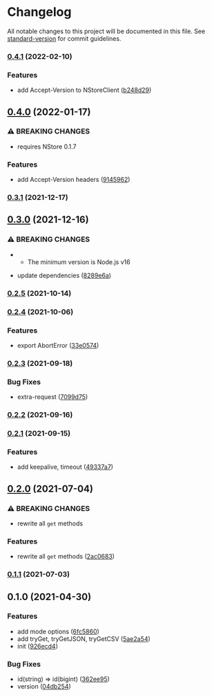 # Changelog

All notable changes to this project will be documented in this file. See [standard-version](https://github.com/conventional-changelog/standard-version) for commit guidelines.

### [0.4.1](https://github.com/BlackGlory/nstore-js/compare/v0.4.0...v0.4.1) (2022-02-10)


### Features

* add Accept-Version to NStoreClient ([b248d29](https://github.com/BlackGlory/nstore-js/commit/b248d29f3040254edc0f54e492650920f9bda41d))

## [0.4.0](https://github.com/BlackGlory/nstore-js/compare/v0.3.1...v0.4.0) (2022-01-17)


### ⚠ BREAKING CHANGES

* requires NStore 0.1.7

### Features

* add Accept-Version headers ([9145962](https://github.com/BlackGlory/nstore-js/commit/91459627c2bb061128f6e888ac8f55ffcb372e46))

### [0.3.1](https://github.com/BlackGlory/nstore-js/compare/v0.3.0...v0.3.1) (2021-12-17)

## [0.3.0](https://github.com/BlackGlory/nstore-js/compare/v0.2.5...v0.3.0) (2021-12-16)


### ⚠ BREAKING CHANGES

* - The minimum version is Node.js v16

* update dependencies ([8289e6a](https://github.com/BlackGlory/nstore-js/commit/8289e6a581e326b9a05a359169e1eaa2bcfbfae2))

### [0.2.5](https://github.com/BlackGlory/nstore-js/compare/v0.2.4...v0.2.5) (2021-10-14)

### [0.2.4](https://github.com/BlackGlory/nstore-js/compare/v0.2.3...v0.2.4) (2021-10-06)


### Features

* export AbortError ([33e0574](https://github.com/BlackGlory/nstore-js/commit/33e0574327057e43dcceb492f6449b0ccf4eefbf))

### [0.2.3](https://github.com/BlackGlory/nstore-js/compare/v0.2.2...v0.2.3) (2021-09-18)


### Bug Fixes

* extra-request ([7099d75](https://github.com/BlackGlory/nstore-js/commit/7099d755f2002c704efc3dcc37c1eb07ab320ac8))

### [0.2.2](https://github.com/BlackGlory/nstore-js/compare/v0.2.1...v0.2.2) (2021-09-16)

### [0.2.1](https://github.com/BlackGlory/nstore-js/compare/v0.2.0...v0.2.1) (2021-09-15)


### Features

* add keepalive, timeout ([49337a7](https://github.com/BlackGlory/nstore-js/commit/49337a77e52b9869a9ec7628d026f431d3685c9a))

## [0.2.0](https://github.com/BlackGlory/nstore-js/compare/v0.1.1...v0.2.0) (2021-07-04)


### ⚠ BREAKING CHANGES

* rewrite all `get` methods

### Features

* rewrite all `get` methods ([2ac0683](https://github.com/BlackGlory/nstore-js/commit/2ac0683eafa34529a5ffae49f6cb957f0b0c7355))

### [0.1.1](https://github.com/BlackGlory/nstore-js/compare/v0.1.0...v0.1.1) (2021-07-03)

## 0.1.0 (2021-04-30)


### Features

* add mode options ([6fc5860](https://github.com/BlackGlory/nstore-js/commit/6fc58602131910cac42bc0a69a37a76dc056a75f))
* add tryGet, tryGetJSON, tryGetCSV ([5ae2a54](https://github.com/BlackGlory/nstore-js/commit/5ae2a544c9d91bc710adb0fd79dd2bfd8ac0c344))
* init ([926ecd4](https://github.com/BlackGlory/nstore-js/commit/926ecd4666c86ec1b762431474a82eab30f1b4d1))


### Bug Fixes

* id(string) => id(bigint) ([362ee95](https://github.com/BlackGlory/nstore-js/commit/362ee95a09882f9254cc77f44d666d611829e4b3))
* version ([04db254](https://github.com/BlackGlory/nstore-js/commit/04db254e726e5c59c73fecb2a2c4837dea7644b7))
